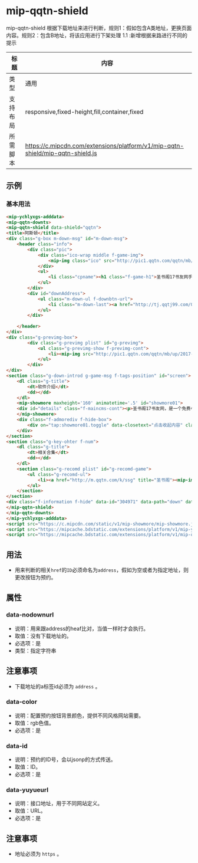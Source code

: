 # mip-qqtn-shield

mip-qqtn-shield 根据下载地址来进行判断，规则1：假如包含A类地址，更换页面内容。规则2：包含B地址，将该应用进行下架处理   1.1 :新增根据来路进行不同的提示

标题|内容
----|----
类型|通用
支持布局|responsive,fixed-height,fill,container,fixed
所需脚本|https://c.mipcdn.com/extensions/platform/v1/mip-qqtn-shield/mip-qqtn-shield.js
## 示例

### 基本用法

```html
<mip-ychlyxgs-adddata>
<mip-qqtn-downts>
<mip-qqtn-shield data-shield="qqtn">
<title>阿斯顿</title>
<div class="g-box m-down-msg" id="m-down-msg">
    <header class="info">
        <div class="pic">
            <div class="ico-wrap middle f-game-img">
                <mip-img class="ico" src="http://pic1.qqtn.com/qqtn/mb/up/2017-9/20179301353416997_120_120.png"  ></mip-img>
            </div>
            <ul>
                <li class="cpname"><h1 class="f-game-h1">圣书阁17书友网手机版红杏直播</h1></li><li class="type"><b>大小：10.3M</b><b>语言：中文</b></li><li class="ver" >v1.2 安卓版</li><li class="type"><b>类别：<a href="http://m.qqtn.com/q/CatalogID/195/2/0/">浏览阅读</a></b><b class="f-tags-system">系统：Android</b></li>
            </ul>
        </div>
        <div id="downAddress">
            <ul class="m-down-ul f-downbtn-url">
                <li class="m-down-last"><a href="http://tj.qqtj99.com/0006/5084" class="span9 m-game-down down f-eject-btn" data-flag="downbtn" id="address">点击下载</a></li>
            </ul>
        </div>
        
    </header>
</div>
<div class="g-previmg-box">
        <div class="g-previmg plist" id="g-previmg">
            <ul class="g-previmg-show f-previmg-cont">
                <li><mip-img src="http://pic1.qqtn.com/qqtn/mb/up/2017-9/2017930135346986080_400_720.jpg" popup ></mip-img></li><li><mip-img src="http://pic1.qqtn.com/qqtn/mb/up/2017-9/2017930135347542640_400_720.jpg" popup ></mip-img></li><li><mip-img src="http://pic1.qqtn.com/qqtn/mb/up/2017-9/2017930135347441540_400_720.jpg" popup ></mip-img></li><li><mip-img src="http://pic1.qqtn.com/qqtn/mb/up/2017-9/2017930135347764760_400_720.jpg" popup ></mip-img></li>
            </ul>
        </div>
</div>
<section class="g-down-introd g-game-msg f-tags-position" id="screen">
    <dl class="g-title">
        <dt>软件介绍</dt>
        <dd></dd>
    </dl>
    <mip-showmore maxheight='160' animatetime='.5' id="showmore01">
    <div id="details" class="f-maincms-cont"><p>圣书阁17书友网，是一个免费小说阅读平台，大家即可在线观看小说，也能离线欣赏，你无需等待更新，这里的都是完本，而且还正版哦！</p><h3>圣书阁17书友网新版内容：</h3><p>1. 修复部分格式翻页效果设置</p><p>2. 优化基层结构，稳定阅读体验</p><p>3. 优化支付下载体验，不影响阅读展示下载进度</p><p>4. 新增影视出版频道</p><h3>圣书阁17书友网平台特色：</h3><p>【免费】</p><p>下载不收费，海量免费小说随便看；</p><p>【离线】</p><p>不用联网也能看，超省流量；</p><p>【完本】</p><p>无需坐等更新，一次看个够；</p><p>【正版】</p><p>誓死捍卫你阅读正版小说的权利；</p><h3>圣书阁17书友网小编点评：</h3><p>最火最热女性小说阅读客户端，海量原创正版小说，全新高颜值界面，舒心的看书体验，与作者面对面的心灵交流，尽在红袖添香书城。</p></div>
    </mip-showmore>
    <div class="f-admorediv f-hide-box">
        <div on="tap:showmore01.toggle" data-closetext="点击收起内容" class="mip-showmore-btn">加载全部内容>>></div>
    </div>
</section> 
<section class="g-key-ohter f-num">
    <dl class="g-title">
        <dt>相关合集</dt>
        <dd></dd>
    </dl>
    <section class="g-recomd plist" id="g-recomd-game">
        <ul class="g-recomd-ul">
            <li><a href="http://m.qqtn.com/k/ssg" title="圣书阁"><mip-img src="http://pic1.qqtn.com/qqtn/mb/up/2017-9/2017926941458593_200_100.jpg" alt="圣书阁" ></mip-img><span>圣书阁</span></a></li>
        </ul>
    </section>
</section>
<div class="f-information f-hide" data-id="304971" data-path="down" data-categroyId="187" data-rootid="16" data-commendid="0" data-system="Android" data-ppaddress="" data-ismoney="0" data-CommentTpye="0" data-Username="hjw" data-Type="0" data-DateTime="2018/1/24" data-phpurl="2"></div>
</mip-qqtn-shield>
</mip-qqtn-downts>
</mip-ychlyxgs-adddata>
<script src="https://c.mipcdn.com/static/v1/mip-showmore/mip-showmore.js"></script>
<script src="https://mipcache.bdstatic.com/extensions/platform/v1/mip-ychlyxgs-adddata/mip-ychlyxgs-adddata.js"></script>
<script src="https://mipcache.bdstatic.com/extensions/platform/v1/mip-qqtn-downts/mip-qqtn-downts.js"></script>

```
## 用法
- 用来判断的相关`href`的`ID`必须命名为`address`，假如为空或者为指定地址，则更改按钮为预约。


## 属性

###  data-nodownurl
- 说明：用来跟address的heaf比对，当值一样时才会执行。
- 取值：没有下载地址的。
- 必选项：是
- 类型：指定字符串

## 注意事项

- 下载地址的a标签id必须为 `address` 。

###  data-color
- 说明：配置预约按钮背景颜色，提供不同风格网站需要。
- 取值：rgb色值。
- 必选项：是

###  data-id
- 说明：预约的ID号，会以jsonp的方式传送。
- 取值：ID。
- 必选项：是

###  data-yuyueurl
- 说明：接口地址，用于不同网站定义。
- 取值：URL。
- 必选项：是

## 注意事项

- 地址必须为 `https` 。